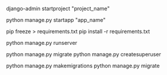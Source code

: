 <!-- Create Project -->
django-admin startproject "project_name"

<!-- Create App -->
python manage.py startapp "app_name"

pip freeze > requirements.txt
pip install -r requirements.txt

<!-- Run -->
python manage.py runserver

<!-- Create Admin -->
python manage.py migrate
python manage.py createsuperuser

<!-- Make Migration -->
python manage.py makemigrations
python manage.py migrate